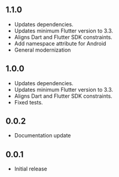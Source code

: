 ## 1.1.0

- Updates dependencies.
- Updates minimum Flutter version to 3.3.
- Aligns Dart and Flutter SDK constraints.
- Add namespace attribute for Android
- General modernization

## 1.0.0

- Updates dependencies.
- Updates minimum Flutter version to 3.3.
- Aligns Dart and Flutter SDK constraints.
- Fixed tests.

## 0.0.2

- Documentation update

## 0.0.1

- Initial release
